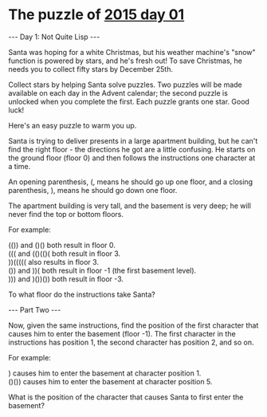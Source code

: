 # The puzzle of [2015 day 01](https://adventofcode.com/2015/day/1)

--- Day 1: Not Quite Lisp ---

Santa was hoping for a white Christmas, but his weather machine's "snow" function is powered by stars, and he's fresh out!  To save Christmas, he needs you to collect fifty stars by December 25th.

Collect stars by helping Santa solve puzzles.  Two puzzles will be made available on each day in the Advent calendar; the second puzzle is unlocked when you complete the first.  Each puzzle grants one star. Good luck!

Here's an easy puzzle to warm you up.

Santa is trying to deliver presents in a large apartment building, but he can't find the right floor - the directions he got are a little confusing. He starts on the ground floor (floor 0) and then follows the instructions one character at a time.

An opening parenthesis, (, means he should go up one floor, and a closing parenthesis, ), means he should go down one floor.

The apartment building is very tall, and the basement is very deep; he will never find the top or bottom floors.

For example:

(()) and ()() both result in floor 0.\
((( and (()(()( both result in floor 3.\
))((((( also results in floor 3.\
()) and ))( both result in floor -1 (the first basement level).\
))) and )())()) both result in floor -3.

To what floor do the instructions take Santa?

--- Part Two ---

Now, given the same instructions, find the position of the first character that causes him to enter the basement (floor -1).  The first character in the instructions has position 1, the second character has position 2, and so on.

For example:

) causes him to enter the basement at character position 1.\
()()) causes him to enter the basement at character position 5.

What is the position of the character that causes Santa to first enter the basement?